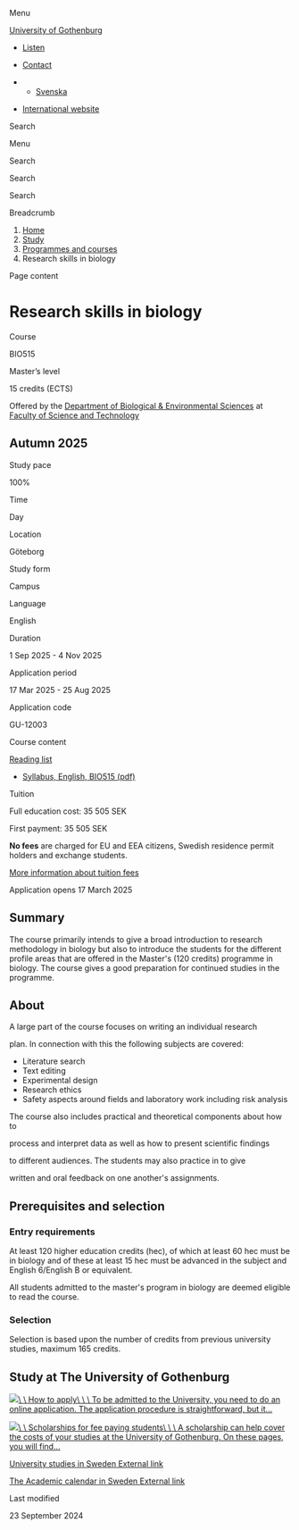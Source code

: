 Menu

[University of Gothenburg](/en)

- [Listen](//app-eu.readspeaker.com/cgi-bin/rsent?customerid=9467&lang=en_uk&readclass=region--content&url=https%3A%2F%2Fwww.gu.se%2Fen%2Fstudy-gothenburg%2Fresearch-skills-in-biology-bio515 "Listen with ReadSpeaker")

- [Contact](/en/contact)

- - [Svenska](/studera/hitta-utbildning/vetenskaplig-metodik-for-biologer-bio515)
- [International website](/en/study-gothenburg/research-skills-in-biology-bio515)

Search


Menu


Search


Search

Search

Breadcrumb

1. [Home](/en)
2. [Study](/en/study-in-gothenburg)
3. [Programmes and courses](/en/study-in-gothenburg/study-options)
4. Research skills in biology


Page content

# Research skills in biology

Course


BIO515


Master’s level



15 credits (ECTS)



Offered by the
[Department of Biological & Environmental Sciences](https://www.gu.se/en/biological-environmental-sciences)
at
[Faculty of Science and Technology](https://www.gu.se/en/science-and-technology)

## Autumn 2025

Study pace


100%

Time


Day

Location


Göteborg

Study form


Campus

Language


English

Duration


1 Sep 2025
\- 4 Nov 2025

Application period


17 Mar 2025
\- 25 Aug 2025

Application code


GU-12003

Course content


[Reading list](/en/study-gothenburg/research-skills-in-biology-bio515/reading-list/ae1f6fa7-0c4f-11ef-839e-d9737c9940e0)

- [Syllabus, English, BIO515 (pdf)](https://kursplaner.gu.se/pdf/kurs/en/BIO515)


Tuition


Full education cost: 35 505 SEK

First payment: 35 505 SEK

**No fees** are charged for EU and EEA citizens, Swedish residence permit holders and exchange students.

[More information about tuition fees](https://www.gu.se/en/study-in-gothenburg/apply/tuition-fees)

Application opens 17 March 2025


## Summary

The course primarily intends to give a broad introduction to research methodology in biology but also to introduce the students for the different profile areas that are offered in the Master's (120 credits) programme in biology. The course gives a good preparation for continued studies in the programme.

## About

A large part of the course focuses on writing an individual research

plan. In connection with this the following subjects are covered:

- Literature search
- Text editing
- Experimental design
- Research ethics
- Safety aspects around fields and laboratory work including risk analysis

The course also includes practical and theoretical components about how to

process and interpret data as well as how to present scientific findings

to different audiences. The students may also practice in to give

written and oral feedback on one another's assignments.

## Prerequisites and selection

### Entry requirements

At least 120 higher education credits (hec), of which at least 60 hec must be in biology and of these at least 15 hec must be advanced in the subject and English 6/English B or equivalent.

All students admitted to the master's program in biology are deemed eligible to read the course.

### Selection

Selection is based upon the number of credits from previous university studies, maximum 165 credits.

## Study at The University of Gothenburg

[![](/sites/default/files/dynamic-image/dynamic_image_2188_218/public/2020-03/cytonn-photography-ZJEKICY5EXY-unsplash.jpg?media_id=2553&width=1904&height=208)\\
\\
How to apply\\
\\
\\
To be admitted to the University, you need to do an online application. The application procedure is straightforward, but it…](/en/study-in-gothenburg/apply)

[![](/sites/default/files/dynamic-image/dynamic_image_2188_218/public/2024-01/GU-7.jpg?media_id=95188&width=1904&height=208)\\
\\
Scholarships for fee paying students\\
\\
\\
A scholarship can help cover the costs of your studies at the University of Gothenburg. On these pages, you will find…](/en/study-in-gothenburg/apply/scholarships-for-fee-paying-students)

[University studies in Sweden External link](https://www.gu.se/en/study-in-gothenburg/before-you-arrive/university-studies-in-sweden "External link")

[The Academic calendar in Sweden External link](https://www.gu.se/en/study-in-gothenburg/when-you-are-here/academic-calendar "External link")

Last modified


23 September 2024